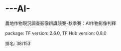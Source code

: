 # ---AI-
農地作物現況調查影像辨識競賽-秋季賽：AI作物影像判釋

package: TF version: 2.6.0, TF Hub version: 0.8.0

排名: 38/153
